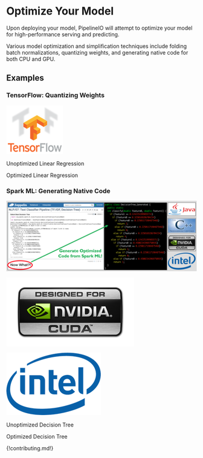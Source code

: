 # Optimize Your Model 
Upon deploying your model, PipelineIO will attempt to optimize your model for high-performance serving and predicting.

Various model optimization and simplification techniques include folding batch normalizations, quantizing weights, and generating native code for both CPU and GPU.

## Examples

### TensorFlow: Quantizing Weights
![TensorFlow](/img/tensorflow-logo-150x128.png)

Unoptimized Linear Regression 

Optimized Linear Regression

### Spark ML: Generating Native Code
![Generate and Optimize Spark ML Model](/img/ml-model-generating-and-optimizing.png) 

![Nvidia GPU](/img/nvidia-cuda-338x181.png) 

![Intel CPU](/img/intel-logo-250x165.png)

Unoptimized Decision Tree

Optimized Decision Tree
 
{!contributing.md!}
